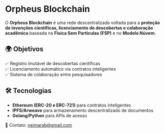 # Orpheus Blockchain  

O **Orpheus Blockchain** é uma rede descentralizada voltada para a **proteção de invenções científicas, licenciamento de descobertas e colaboração acadêmica** baseada na **Física Sem Partículas (FSP)** e no **Modelo Núvem**.  

## 🌍 Objetivos  
✅ Registro imutável de descobertas científicas  
✅ Licenciamento automático via contratos inteligentes  
✅ Sistema de colaboração entre pesquisadores  

## 🛠 Tecnologias  
- **Ethereum (ERC-20 e ERC-721)** para contratos inteligentes  
- **IPFS/Arweave** para armazenamento descentralizado de documentos  
- **Golang/Python** para APIs de acesso  

📩 Contato: neimarab@gmail.com  


